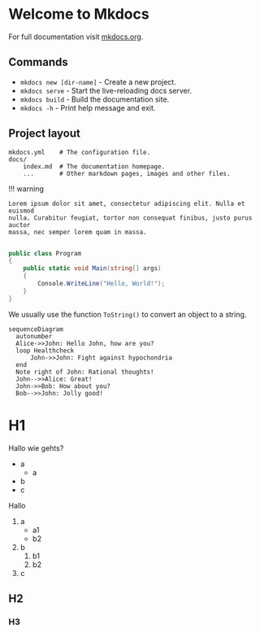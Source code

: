 # Welcome to Mkdocs

For full documentation visit [mkdocs.org](https://www.mkdocs.org).

## Commands

* `mkdocs new [dir-name]` - Create a new project.
* `mkdocs serve` - Start the live-reloading docs server.
* `mkdocs build` - Build the documentation site.
* `mkdocs -h` - Print help message and exit.

## Project layout

    mkdocs.yml    # The configuration file.
    docs/
        index.md  # The documentation homepage.
        ...       # Other markdown pages, images and other files.

!!! warning

    Lorem ipsum dolor sit amet, consectetur adipiscing elit. Nulla et euismod
    nulla. Curabitur feugiat, tortor non consequat finibus, justo purus auctor
    massa, nec semper lorem quam in massa.

```csharp linenums="1"

public class Program
{
    public static void Main(string[] args)
    {
        Console.WriteLine("Hello, World!");
    }
}
```

We usually use the function `ToString()` to convert an object to a string.

``` mermaid
sequenceDiagram
  autonumber
  Alice->>John: Hello John, how are you?
  loop Healthcheck
      John->>John: Fight against hypochondria
  end
  Note right of John: Rational thoughts!
  John-->>Alice: Great!
  John->>Bob: How about you?
  Bob-->>John: Jolly good!
```

# H1

Hallo wie gehts?

* a
    * a
* b
* c

Hallo

1. a
    * a1
    * b2
1. b
    1. b1
    1. b2
1. c

## H2

### H3

